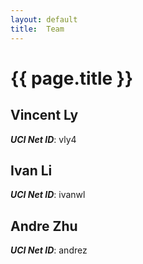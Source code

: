 ```yaml
---
layout: default
title:  Team
---
```


# {{ page.title }}


## Vincent Ly
***UCI Net ID***: vly4

## Ivan Li
***UCI Net ID***: ivanwl

## Andre Zhu
***UCI Net ID***: andrez
